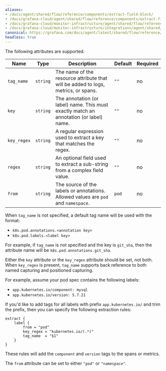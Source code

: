 ```yaml
---
aliases:
- /docs/agent/shared/flow/reference/components/extract-field-block/
- /docs/grafana-cloud/agent/shared/flow/reference/components/extract-field-block/
- /docs/grafana-cloud/monitor-infrastructure/agent/shared/flow/reference/components/extract-field-block/
- /docs/grafana-cloud/monitor-infrastructure/integrations/agent/shared/flow/reference/components/extract-field-block/
canonical: https://grafana.com/docs/agent/latest/shared/flow/reference/components/extract-field-block/
headless: true
---
```


The following attributes are supported:

Name | Type           | Description                                                                                              | Default | Required
---- |----------------|----------------------------------------------------------------------------------------------------------|---------| --------
`tag_name` | `string` | The name of the resource attribute that will be added to logs, metrics, or spans.      | `""` | no
`key` | `string` | The annotation (or label) name. This must exactly match an annotation (or label) name.    |  `""` | no
`key_regex` | `string` | A regular expression used to extract a key that matches the regex.                           | `""` | no
`regex` | `string` | An optional field used to extract a sub-string from a complex field value.                      | `""` | no
`from` | `string` | The source of the labels or annotations. Allowed values are `pod` and `namespace`.          | `pod`    | no

When `tag_name` is not specified, a default tag name will be used with the format:
* `k8s.pod.annotations.<annotation key>`
* `k8s.pod.labels.<label key>`

For example, if `tag_name` is not specified and the key is `git_sha`, then the attribute name will be
`k8s.pod.annotations.git_sha`.

Either the `key` attribute or the `key_regex` attribute should be set, not both.
When `key_regex` is present, `tag_name` supports back reference to both
named capturing and positioned capturing.

For example, assume your pod spec contains the following labels:
* `app.kubernetes.io/component: mysql`
* `app.kubernetes.io/version: 5.7.21`

If you'd like to add tags for all labels with prefix `app.kubernetes.io/` and trim the prefix, 
then you can specify the following extraction rules:

```river
extract {
	label {
	    from = "pod"
		key_regex = "kubernetes.io/(.*)"
		tag_name  = "$1"
	}
}
```

These rules will add the `component` and `version` tags to the spans or metrics.

The `from` attribute can be set to either `"pod"` or `"namespace"`.
